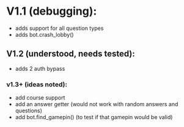 # V1.1 (debugging):
* adds support for all question types
* adds bot.crash_lobby()

## V1.2 (understood, needs tested):
* adds 2 auth bypass

### v1.3+ (ideas noted):
* add course support
* add an answer getter (would not work with random answers and questions)
* add bot.find_gamepin() (to test if that gamepin would be valid)

